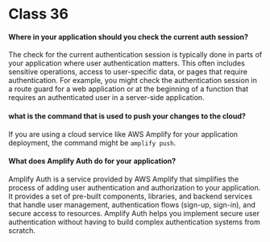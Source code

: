# Class 36

#### Where in your application should you check the current auth session?

The check for the current authentication session is typically done in parts of your application where user authentication matters. This often includes sensitive operations, access to user-specific data, or pages that require authentication. For example, you might check the authentication session in a route guard for a web application or at the beginning of a function that requires an authenticated user in a server-side application.

#### what is the command that is used to push your changes to the cloud?

If you are using a cloud service like AWS Amplify for your application deployment, the command might be `amplify push`.

#### What does Amplify Auth do for your application?

Amplify Auth is a service provided by AWS Amplify that simplifies the process of adding user authentication and authorization to your application. It provides a set of pre-built components, libraries, and backend services that handle user management, authentication flows (sign-up, sign-in), and secure access to resources. Amplify Auth helps you implement secure user authentication without having to build complex authentication systems from scratch.
